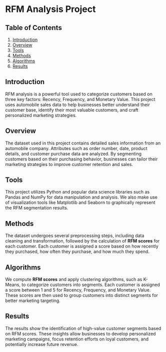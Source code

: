 # RFM Analysis Project

## Table of Contents
1. [Introduction](#introduction)
2. [Overview](#overview)
3. [Tools](#tools)
4. [Methods](#methods)
5. [Algorithms](#algorithms)
6. [Results](#results)

## Introduction
RFM analysis is a powerful tool used to categorize customers based on three key factors: Recency, Frequency, and Monetary Value. This project uses automobile sales data to help businesses better understand their customer base, identify their most valuable customers, and craft personalized marketing strategies.

## Overview
The dataset used in this project contains detailed sales information from an automobile company. Attributes such as order number, date, product details, and customer purchase data are analyzed. By segmenting customers based on their purchasing behavior, businesses can tailor their marketing strategies to improve customer retention and sales.

## Tools
This project utilizes Python and popular data science libraries such as Pandas and NumPy for data manipulation and analysis. We also make use of visualization tools like Matplotlib and Seaborn to graphically represent the RFM segmentation results.

## Methods
The dataset undergoes several preprocessing steps, including data cleaning and transformation, followed by the calculation of **RFM scores** for each customer. Each customer is assigned a score based on how recently they purchased, how often they purchase, and how much they spend.

## Algorithms
We compute **RFM scores** and apply clustering algorithms, such as K-Means, to categorize customers into segments. Each customer is assigned a score between 1 and 5 for Recency, Frequency, and Monetary Value. These scores are then used to group customers into distinct segments for better marketing targeting.

## Results
The results show the identification of high-value customer segments based on RFM scores. These insights allow businesses to develop personalized marketing campaigns, focus retention efforts on loyal customers, and potentially increase future revenue.
